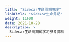 ```yaml
---
title: "Sidecar生命周期管理"
linkTitle: "Sidecar生命周期"
weight: 11600
date: 2021-10-28
description: >
  Sidecar生命周期的学习参考资料
---
```


